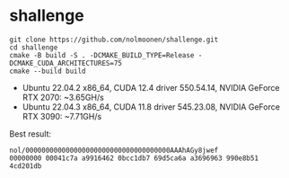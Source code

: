# shallenge

```shell
git clone https://github.com/nolmoonen/shallenge.git
cd shallenge
cmake -B build -S . -DCMAKE_BUILD_TYPE=Release -DCMAKE_CUDA_ARCHITECTURES=75
cmake --build build
```

- Ubuntu 22.04.2 x86_64, CUDA 12.4 driver 550.54.14, NVIDIA GeForce RTX 2070: ~3.65GH/s
- Ubuntu 22.04.3 x86_64, CUDA 11.8 driver 545.23.08, NVIDIA GeForce RTX 3090: ~7.71GH/s

Best result:

```shell
nol/000000000000000000000000000000000000AAAhAGy8jwef
00000000 00041c7a a9916462 0bcc1db7 69d5ca6a a3696963 990e8b51 4cd201db
```
